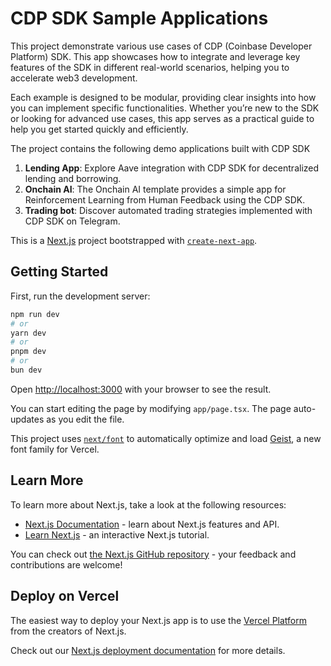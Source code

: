 # CDP SDK Sample Applications

This project demonstrate various use cases of CDP (Coinbase Developer Platform) SDK. This app showcases how to integrate and leverage key features of the SDK in different real-world scenarios, helping you to accelerate web3 development.

Each example is designed to be modular, providing clear insights into how you can implement specific functionalities. Whether you’re new to the SDK or looking for advanced use cases, this app serves as a practical guide to help you get started quickly and efficiently.

The project contains the following demo applications built with CDP SDK

1. **Lending App**: Explore Aave integration with CDP SDK for decentralized lending and borrowing.
2. **Onchain AI**: The Onchain AI template provides a simple app for Reinforcement Learning from Human Feedback using the CDP SDK.
3. **Trading bot**: Discover automated trading strategies implemented with CDP SDK on Telegram.

This is a [Next.js](https://nextjs.org) project bootstrapped with [`create-next-app`](https://nextjs.org/docs/app/api-reference/cli/create-next-app).

## Getting Started

First, run the development server:

```bash
npm run dev
# or
yarn dev
# or
pnpm dev
# or
bun dev
```

Open [http://localhost:3000](http://localhost:3000) with your browser to see the result.

You can start editing the page by modifying `app/page.tsx`. The page auto-updates as you edit the file.

This project uses [`next/font`](https://nextjs.org/docs/app/building-your-application/optimizing/fonts) to automatically optimize and load [Geist](https://vercel.com/font), a new font family for Vercel.

## Learn More

To learn more about Next.js, take a look at the following resources:

- [Next.js Documentation](https://nextjs.org/docs) - learn about Next.js features and API.
- [Learn Next.js](https://nextjs.org/learn) - an interactive Next.js tutorial.

You can check out [the Next.js GitHub repository](https://github.com/vercel/next.js) - your feedback and contributions are welcome!

## Deploy on Vercel

The easiest way to deploy your Next.js app is to use the [Vercel Platform](https://vercel.com/new?utm_medium=default-template&filter=next.js&utm_source=create-next-app&utm_campaign=create-next-app-readme) from the creators of Next.js.

Check out our [Next.js deployment documentation](https://nextjs.org/docs/app/building-your-application/deploying) for more details.
